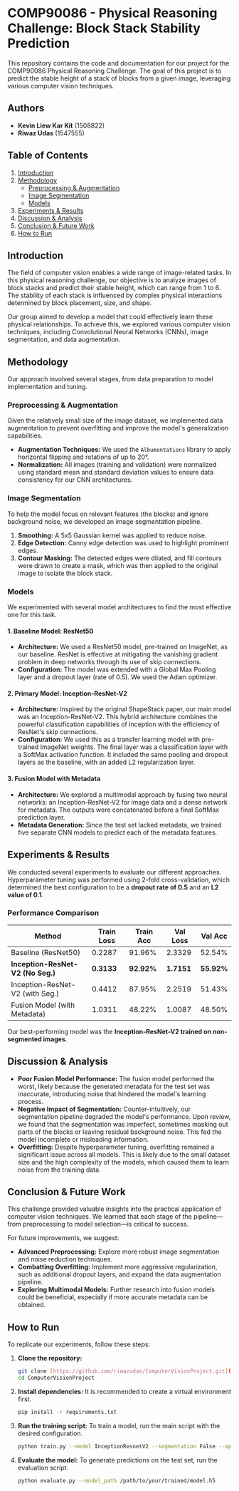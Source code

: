 # COMP90086 - Physical Reasoning Challenge: Block Stack Stability Prediction

This repository contains the code and documentation for our project for the COMP90086 Physical Reasoning Challenge. The goal of this project is to predict the stable height of a stack of blocks from a given image, leveraging various computer vision techniques.

## Authors
- **Kevin Liew Kar Kit** (1508822)
- **Riwaz Udas** (1547555)

## Table of Contents
1. [Introduction](#introduction)
2. [Methodology](#methodology)
    - [Preprocessing & Augmentation](#preprocessing--augmentation)
    - [Image Segmentation](#image-segmentation)
    - [Models](#models)
3. [Experiments & Results](#experiments--results)
4. [Discussion & Analysis](#discussion--analysis)
5. [Conclusion & Future Work](#conclusion--future-work)
6. [How to Run](#how-to-run)

## Introduction
The field of computer vision enables a wide range of image-related tasks. In this physical reasoning challenge, our objective is to analyze images of block stacks and predict their stable height, which can range from 1 to 6. The stability of each stack is influenced by complex physical interactions determined by block placement, size, and shape.

Our group aimed to develop a model that could effectively learn these physical relationships. To achieve this, we explored various computer vision techniques, including Convolutional Neural Networks (CNNs), image segmentation, and data augmentation.

## Methodology
Our approach involved several stages, from data preparation to model implementation and tuning.

### Preprocessing & Augmentation
Given the relatively small size of the image dataset, we implemented data augmentation to prevent overfitting and improve the model's generalization capabilities.
- **Augmentation Techniques:** We used the `Albumentations` library to apply horizontal flipping and rotations of up to 20°.
- **Normalization:** All images (training and validation) were normalized using standard mean and standard deviation values to ensure data consistency for our CNN architectures.

### Image Segmentation
To help the model focus on relevant features (the blocks) and ignore background noise, we developed an image segmentation pipeline.
1. **Smoothing:** A 5x5 Gaussian kernel was applied to reduce noise.
2. **Edge Detection:** Canny edge detection was used to highlight prominent edges.
3. **Contour Masking:** The detected edges were dilated, and fill contours were drawn to create a mask, which was then applied to the original image to isolate the block stack.

### Models
We experimented with several model architectures to find the most effective one for this task.

#### 1. Baseline Model: ResNet50
- **Architecture:** We used a ResNet50 model, pre-trained on ImageNet, as our baseline. ResNet is effective at mitigating the vanishing gradient problem in deep networks through its use of skip connections.
- **Configuration:** The model was extended with a Global Max Pooling layer and a dropout layer (rate of 0.5). We used the Adam optimizer.

#### 2. Primary Model: Inception-ResNet-V2
- **Architecture:** Inspired by the original ShapeStack paper, our main model was an Inception-ResNet-V2. This hybrid architecture combines the powerful classification capabilities of Inception with the efficiency of ResNet's skip connections.
- **Configuration:** We used this as a transfer learning model with pre-trained ImageNet weights. The final layer was a classification layer with a SoftMax activation function. It included the same pooling and dropout layers as the baseline, with an added L2 regularization layer.

#### 3. Fusion Model with Metadata
- **Architecture:** We explored a multimodal approach by fusing two neural networks: an Inception-ResNet-V2 for image data and a dense network for metadata. The outputs were concatenated before a final SoftMax prediction layer.
- **Metadata Generation:** Since the test set lacked metadata, we trained five separate CNN models to predict each of the metadata features.

## Experiments & Results
We conducted several experiments to evaluate our different approaches. Hyperparameter tuning was performed using 2-fold cross-validation, which determined the best configuration to be a **dropout rate of 0.5** and an **L2 value of 0.1**.

### Performance Comparison
| Method                          | Train Loss | Train Acc | Val Loss | Val Acc |
| ------------------------------- | ---------- | --------- | -------- | ------- |
| Baseline (ResNet50)             | 0.2287     | 91.96%    | 2.3329   | 52.54%  |
| **Inception-ResNet-V2 (No Seg.)** | **0.3133** | **92.92%**| **1.7151** | **55.92%** |
| Inception-ResNet-V2 (with Seg.) | 0.4412     | 87.95%    | 2.2519   | 51.43%  |
| Fusion Model (with Metadata)    | 1.0311     | 48.22%    | 1.0087   | 48.50%  |

Our best-performing model was the **Inception-ResNet-V2 trained on non-segmented images**.

## Discussion & Analysis
- **Poor Fusion Model Performance:** The fusion model performed the worst, likely because the generated metadata for the test set was inaccurate, introducing noise that hindered the model's learning process.
- **Negative Impact of Segmentation:** Counter-intuitively, our segmentation pipeline degraded the model's performance. Upon review, we found that the segmentation was imperfect, sometimes masking out parts of the blocks or leaving residual background noise. This fed the model incomplete or misleading information.
- **Overfitting:** Despite hyperparameter tuning, overfitting remained a significant issue across all models. This is likely due to the small dataset size and the high complexity of the models, which caused them to learn noise from the training data.

## Conclusion & Future Work
This challenge provided valuable insights into the practical application of computer vision techniques. We learned that each stage of the pipeline—from preprocessing to model selection—is critical to success.

For future improvements, we suggest:
- **Advanced Preprocessing:** Explore more robust image segmentation and noise reduction techniques.
- **Combatting Overfitting:** Implement more aggressive regularization, such as additional dropout layers, and expand the data augmentation pipeline.
- **Exploring Multimodal Models:** Further research into fusion models could be beneficial, especially if more accurate metadata can be obtained.

## How to Run
To replicate our experiments, follow these steps:

1.  **Clone the repository:**
    ```bash
    git clone [https://github.com/riwazudas/ComputerVisionProject.git](https://github.com/riwazudas/ComputerVisionProject.git)
    cd ComputerVisionProject
    ```

2.  **Install dependencies:**
    It is recommended to create a virtual environment first.
    ```bash
    pip install -r requirements.txt
    ```

3.  **Run the training script:**
    To train a model, run the main script with the desired configuration.
    ```bash
    python train.py --model InceptionResnetV2 --segmentation False --epochs 50
    ```

4.  **Evaluate the model:**
    To generate predictions on the test set, run the evaluation script.
    ```bash
    python evaluate.py --model_path /path/to/your/trained/model.h5
    ```
